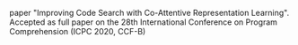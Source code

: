 paper "Improving Code Search with Co-Attentive Representation Learning". Accepted as full paper on the 28th International Conference on Program Comprehension (ICPC 2020, CCF-B)
